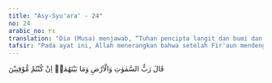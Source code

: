 ```yaml
---
title: "Asy-Syu'ara' - 24"
no: 24
arabic_no: ٢٤
translation: "Dia (Musa) menjawab, “Tuhan pencipta langit dan bumi dan apa yang ada di antara keduanya (itulah Tuhanmu), jika kamu mempercayai-Nya.”"
tafsir: "Pada ayat ini, Allah menerangkan bahwa setelah Fir'aun mendengar kata-kata Musa dan melihat sikapnya yang meyakinkan serta kesungguhannya menyampaikan dakwah terutama yang berhubungan dengan ketauhidan, yaitu supaya Fir'aun dan kaumnya menyembah Tuhan Yang Maha Esa yang menciptakan mereka, maka Fir'aun bangkit menentang. Ia bertanya dengan nada marah, \"Wahai Musa, engkau mengaku sebagai rasul Tuhan semesta alam. Apakah Tuhan semesta alam itu?\" Fir'aun sangat heran dan merasa tersinggung atas pengakuan Musa tentang kekuasaan dan keesaan Allah karena ia telah memproklamirkan kepada kaumnya bahwa dia satu-satunya tuhan, tiada tuhan selain dia, sebagaimana yang dijelaskan Allah di dalam firman-Nya:\n\nDan Fir'aun berkata, \"Wahai para pembesar kaumku! Aku tidak mengetahui ada Tuhan bagimu selain aku. (al-Qasas/28: 38)\n\n(24) Pada ayat ini, Allah menerangkan jawaban Musa atas pertanyaan Fir'aun tentang Tuhan yang diakui Musa itu sebagai Tuhan yang mengutusnya. Untuk memudahkan pengertian Fir'aun tentang yang ditanyakan itu, maka Musa menjelaskan sebagian sifat-sifat yang menunjukkan kekuasaan Tuhan seru sekalian alam, sesuai dengan maksud pertanyaan Fir'aun. Musa mengatakan bahwa Tuhan yang mengutusnya adalah Tuhan yang menciptakan langit dan bumi dan apa-apa yang ada di antara keduanya dengan sebaik-baiknya. Tuhan yang menjadikan matahari, bulan, bintang-bintang yang gemerlapan di langit, sungai-sungai, lautan, gunung-gunung, pohon-pohon, hewan-hewan, tumbuh-tumbuhan di bumi, angin, hawa, dan lain-lain yang ada di antara langit dan bumi. Kalau memang Fir'aun dan kaumnya adalah orang-orang yang berkepala dingin, berpikiran sehat, dan memiliki hati yang terbuka, maka dengan jawaban Musa itu, tentu ia akan percaya dan meyakini keesaan Allah yang mengutus Musa."
---
```

قَالَ رَبُّ السَّمٰوٰتِ وَالْاَرْضِ وَمَا بَيْنَهُمَاۗ اِنْ كُنْتُمْ مُّوْقِنِيْنَ 